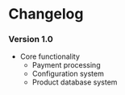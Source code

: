 # Changelog


### Version 1.0

- Core functionality
	- Payment processing
	- Configuration system
	- Product database system
